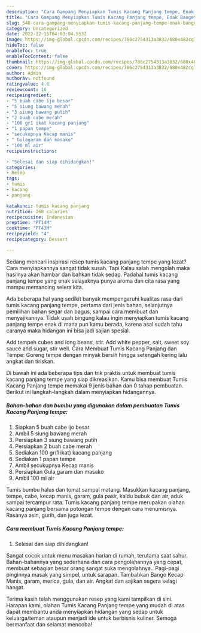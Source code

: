 ```yaml
---
description: "Cara Gampang Menyiapkan Tumis Kacang Panjang tempe, Enak Banget"
title: "Cara Gampang Menyiapkan Tumis Kacang Panjang tempe, Enak Banget"
slug: 548-cara-gampang-menyiapkan-tumis-kacang-panjang-tempe-enak-banget
category: Uncategorized
date: 2022-12-15T04:03:04.553Z
image: https://img-global.cpcdn.com/recipes/786c2754313a3832/680x482cq70/tumis-kacang-panjang-tempe-foto-resep-utama.jpg
hideToc: false
enableToc: true
enableTocContent: false
thumbnail: https://img-global.cpcdn.com/recipes/786c2754313a3832/680x482cq70/tumis-kacang-panjang-tempe-foto-resep-utama.jpg
cover: https://img-global.cpcdn.com/recipes/786c2754313a3832/680x482cq70/tumis-kacang-panjang-tempe-foto-resep-utama.jpg
author: Admin
authorAv: notfound
ratingvalue: 4.6
reviewcount: 16
recipeingredient:
- "5 buah cabe ijo besar"
- "5 siung bawang merah"
- "3 siung bawang putih"
- "2 buah cabe merah"
- "100 gr1 ikat kacang panjang"
- "1 papan tempe"
- "secukupnya Kecap manis"
- " Gulagaram dan masako"
- "100 ml air"
recipeinstructions:

- "Selesai dan siap dihidangkan!"
categories:
- Resep
tags:
- tumis
- kacang
- panjang

katakunci: tumis kacang panjang 
nutrition: 268 calories
recipecuisine: Indonesian
preptime: "PT14M"
cooktime: "PT43M"
recipeyield: "4"
recipecategory: Dessert

---
```



Sedang mencari inspirasi resep tumis kacang panjang tempe yang lezat? Cara menyiapkannya sangat tidak susah. Tapi Kalau salah mengolah maka hasilnya akan hambar dan bahkan tidak sedap. Padahal tumis kacang panjang tempe yang enak selayaknya punya aroma dan cita rasa yang mampu memancing selera kita.


Ada beberapa hal yang sedikit banyak mempengaruhi kualitas rasa dari tumis kacang panjang tempe, pertama dari jenis bahan, selanjutnya pemilihan bahan segar dan bagus, sampai cara membuat dan menyajikannya. Tidak usah bingung kalau ingin menyiapkan tumis kacang panjang tempe enak di mana pun kamu berada, karena asal sudah tahu caranya maka hidangan ini bisa jadi sajian spesial.

Add tempeh cubes and long beans, stir. Add white pepper, salt, sweet soy sauce and sugar, stir well. Cara Membuat Tumis Kacang Panjang dan Tempe: Goreng tempe dengan minyak bersih hingga setengah kering lalu angkat dan tiriskan.


Di bawah ini ada beberapa tips dan trik praktis untuk membuat tumis kacang panjang tempe yang siap dikreasikan. Kamu bisa membuat Tumis Kacang Panjang tempe memakai 9 jenis bahan dan 0 tahap pembuatan. Berikut ini langkah-langkah dalam menyiapkan hidangannya.

<!--inarticleads1-->

##### Bahan-bahan dan bumbu yang digunakan dalam pembuatan Tumis Kacang Panjang tempe:

1. Siapkan 5 buah cabe ijo besar
1. Ambil 5 siung bawang merah
1. Persiapkan 3 siung bawang putih
1. Persiapkan 2 buah cabe merah
1. Sediakan 100 gr(1 ikat) kacang panjang
1. Sediakan 1 papan tempe
1. Ambil secukupnya Kecap manis
1. Persiapkan  Gula,garam dan masako
1. Ambil 100 ml air


Tumis bumbu halus dan tomat sampai matang. Masukkan kacang panjang, tempe, cabe, kecap manis, garam, gula pasir, kaldu bubuk dan air, aduk sampai tercampur rata. Tumis kacang panjang tempe merupakan olahan kacang panjang bersama potongan tempe dengan cara menumisnya. Rasanya asin, gurih, dan juga lezat. 

<!--inarticleads2-->

##### Cara membuat Tumis Kacang Panjang tempe:


1. Selesai dan siap dihidangkan!

Sangat cocok untuk menu masakan harian di rumah, terutama saat sahur. Bahan-bahannya yang sederhana dan cara pengolahannya yang cepat, membuat sebagian besar orang sangat suka mengolahnya.. Pagi-pagi pinginnya masak yang simpel, untuk sarapan. Tambahkan Bango Kecap Manis, garam, merica, gula, dan air. Angkat dan sajikan segera selagi hangat. 

Terima kasih telah menggunakan resep yang kami tampilkan di sini. Harapan kami, olahan Tumis Kacang Panjang tempe yang mudah di atas dapat membantu anda menyiapkan hidangan yang sedap untuk keluarga/teman ataupun menjadi ide untuk berbisnis kuliner. Semoga bermanfaat dan selamat mencoba!
